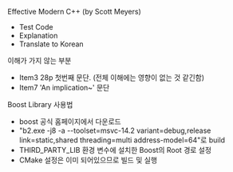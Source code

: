 Effective Modern C++ (by Scott Meyers)
- Test Code
- Explanation
- Translate to Korean

이해가 가지 않는 부분
- Item3 28p 첫번째 문단. (전체 이해에는 영향이 없는 것 같긴함)
- Item7 'An implication~' 문단

Boost Library 사용법
- boost 공식 홈페이지에서 다운로드
- "b2.exe -j8 -a --toolset=msvc-14.2 variant=debug,release link=static,shared threading=multi address-model=64"로 build
- THIRD_PARTY_LIB 환경 변수에 설치한 Boost의 Root 경로 설정
- CMake 설정은 이미 되어있으므로 빌드 및 실행

